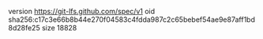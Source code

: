 version https://git-lfs.github.com/spec/v1
oid sha256:c17c3e66b8b44e270f04583c4fdda987c2c65bebef54ae9e87aff1bd8d28fe25
size 18828
